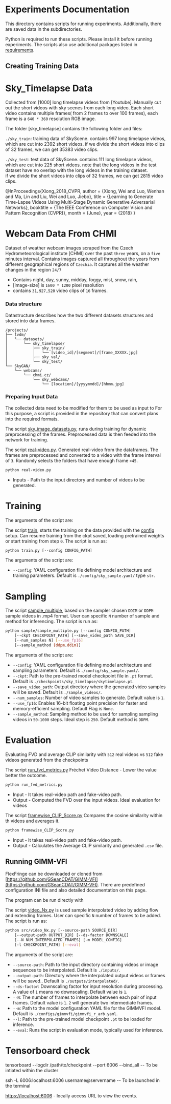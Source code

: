 # Experiments Documentation

This directory contains scripts for running experiments.
Additionally, there are saved data in the subdirectories.

Python is required to run these scripts.
Please install it before running experiments.
The scripts also use additional packages listed in [requirements](environment_tvdm.yml).

## Creating Training Data 

# Sky_Timelapse Data

Collected from [1000] long timelapse videos from [Youtube]. Manually cut out the short videos with sky scenes from each long video.
Each short video contains multiple frames( from 2 frames to over 100 frames), each frame is a `640 * 360` resolution RGB image. 

The folder [sky_timelapse] contains the following folder and files:

`./sky_train`: training data of SkyScene. 
	contains 997 long timelapse videos, which are cut into 2392 short videos. 
	if we divide the short videos into clips of 32 frames, we can get 35383 video clips. 

`./sky_test`: test data of SkyScene. 
	contains 111 long timelapse videos, which are cut into 225 short videos. 
	note that the long videos in the test dataset have no overlap with the long videos in the training dataset.  
	if we divide the short videos into clips of 32 frames, we can get 2815 video clips. 

@InProceedings{Xiong_2018_CVPR,
author = {Xiong, Wei and Luo, Wenhan and Ma, Lin and Liu, Wei and Luo, Jiebo},
title = {Learning to Generate Time-Lapse Videos Using Multi-Stage Dynamic Generative Adversarial Networks},
booktitle = {The IEEE Conference on Computer Vision and Pattern Recognition (CVPR)},
month = {June},
year = {2018}
}

# Webcam Data From CHMI

Dataset of weather webcam images scraped from the Czech Hydrometeorological institute [CHMI] over the past `three` years, on a `five` minutes interval.
Contains images captured all throughout the years from different geographical regions of `Czechia`.
It captures all the weather changes in the region `24/7` 

- Contains night, day, sunny, midday, foggy, mist, snow, rain, 
- [image-size] is `1600 * 1200` pixel resolution
- contains `31,927,520` video clips of `16` frames.

### Data structure

Datastructure describes how the two different datasets structures and stored into data frames.
```
/projects/
├── tvdm/
│   └── datasets/
│       └── sky_timelapse/
│           ├── sky_train/
│           │   └── [video_id]/[segment]/[frame_XXXXX.jpg]
│           ├── sky_val/
│           └── sky_test/
└── SkyGAN/
    └── webcams/
        └── chmi.cz/
            └── sky_webcams/
                └── [location]/[yyyymmdd]/[hhmm.jpg]

```
### Preparing Input Data

The collected data need to be modified for them to be used as input to 
For this purpose, a script is provided in the repository that can convert plans into the required formats.

The script [sky_image_datasets.py](sky_image_datasets.py), runs during training for dynamic preprocessing of the frames.
Preprocessed data is then feeded into the network for training.

The script [real-video.py](real-video.py). Generated real-video from the dataframes.
The frames are preprocessed and converted to a video with the frame interval of `3`.
Randomly selects the folders that have enough frame `>45`.

``` sh
python real-video.py
```
- Inputs - Path to the input directory and number of videos to be generated.
# Training

The arguments of the script are:

The script [train](train.py), starts the training on the data provided with the [config](config.yaml) setup.
Can resume training from the ckpt saved, loading pretrained weights or start training from step `0`.
The script is run as:
``` sh
python train.py [--config CONFIG_PATH] 
```
The arguments of the script are:
- `--config`: YAML configuration file defining model architecture and training parameters. Default is `./config/sky_sample.yaml/` type `str`.



# Sampling

The script [sample_multiple](sample_multiple.py), based on the sampler chosen `DDIM` or `DDPM`
sample videos in .mp4 format.
User can specific `N` number of sample and method for inferencing.
The script is run as:
``` sh
python sample/sample_multiple.py [--config CONFIG_PATH] 
    [--ckpt CHECKPOINT_PATH] [--save_video_path SAVE_DIR] 
    [--num_samples N] [--use_fp16] 
    [--sample_method {ddpm,ddim}]
```
The arguments of the script are:
- `--config`: YAML configuration file defining model architecture and sampling parameters. Default is `./config/sky_sample.yaml/`.
- `--ckpt`: Path to the pre-trained model checkpoint file in `.pt` format. Default is `./checkpoints/sky_timelapse/skytimelapse.pt`.
- `--save_video_path`: Output directory where the generated video samples will be saved. Default is `./sample_videos/`.
- `--num_samples`: Number of video samples to generate. Default value is `1`.
- `--use_fp16`: Enables 16-bit floating point precision for faster and memory-efficient sampling. Default Flag is `None`.
- `--sample_method`: Sampling method to be used for sampling sampling videos in `50-1000` steps. Ideal step is `250`. Default method is `DDPM`.


# Evaluation
Evaluating FVD and average CLIP similarity with `512` real videos vs `512` fake videos generated from the checkpoints

The script [run_fvd_metrics.py](run_fvd_metrics.py)
Fréchet Video Distance - Lower the value better the outcome.
``` sh
python run_fvd_metrics.py  
```
- Input - It takes real-video path and fake-video path.
- Output - Computed the FVD over the input videos. Ideal evaluation for videos

The script [framewise_CLIP_Score.py](framewise_CLIP_Score.py)
Compares the cosine similarity within th videos and averages it.
``` sh
python framewise_CLIP_Score.py
```
- Input - It takes real-video path and fake-video path.
- Output - Calculates the Average CLIP similarity and generated `.csv` file.

## Running GIMM-VFI 

FlexFringe can be downloaded or cloned from
[https://github.com/GSeanCDAT/GIMM-VFI](https://github.com/GSeanCDAT/GIMM-VFI).
There are predefined configuration INI file and also detailed documentation on this page.

The program can be run directly with

The script [video_Nx.py](video_Nx.py) is used sample interpolated video by adding flow and extending frames.
User can specific `N` number of frames to be added.
The script is run as:
``` sh
python src/video_Nx.py [--source-path SOURCE_DIR] 
    [--output-path OUTPUT_DIR] [--ds-factor DOWNSCALE] 
    [--N NUM_INTERPOLATED_FRAMES] [-m MODEL_CONFIG] 
    [-l CHECKPOINT_PATH] [--eval]
```
The arguments of the script are:
- `--source-path`: Path to the input directory containing videos or image sequences to be interpolated. Default is `./inputs/`.
- `--output-path`: Directory where the interpolated output videos or frames will be saved.. Default is `./outputs/interpolated/`.
- `--ds-factor`: Downscaling factor for input resolution during processing. A value of `1` means no downscaling. Default value is `1`.
- `--N`: The number of frames to interpolate between each pair of input frames. Default value is `1`. `2` will generate two intermediate frames.
- `--m`: Path to the model configuration YAML file for the GIMMVFI model. Default is `./configs/gimmvfi/gimmvfi_r_arb.yaml`.
- `--l`: Path to the pre-trained model checkpoint `.pt` to be loaded for inference.
- `--eval`: Runs the script in evaluation mode, typically used for inference.


# Tensorboard check 

tensorboard --logdir /path/to/checkpoint --port 6006 --bind_all -- To be intiated within the cluster

ssh -L 6006:localhost:6006 username@servername  -- To be launched in the terminal

[https://localhost:6006](https://localhost:6006) - locally access URL to view the events.
